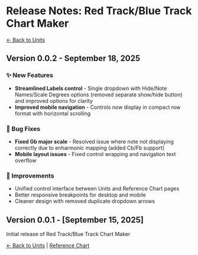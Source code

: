# Release Notes: Red Track/Blue Track Chart Maker
  [← Back to Units](units.html)
## Version 0.0.2 - September 18, 2025

### ✨ New Features
- **Streamlined Labels control** - Single dropdown with Hide/Note Names/Scale Degrees options (removed separate show/hide button) and improved options for clarity
- **Improved mobile navigation** - Controls now display in compact row format with horizontal scrolling

### 🐛 Bug Fixes
- **Fixed Gb major scale** - Resolved issue where note not displaying correctly due to enharmonic mapping (added Cb/Fb support)
- **Mobile layout issues** - Fixed control wrapping and navigation text overflow

### 🔧 Improvements
- Unified control interface between Units and Reference Chart pages
- Better responsive breakpoints for desktop and mobile
- Cleaner design with removed duplicate dropdown arrows

## Version 0.0.1 - [September 15, 2025]
Initial release of Red Track/Blue Track Chart Maker

 [← Back to Units](units.html) | [Reference Chart](reference-chart.html)